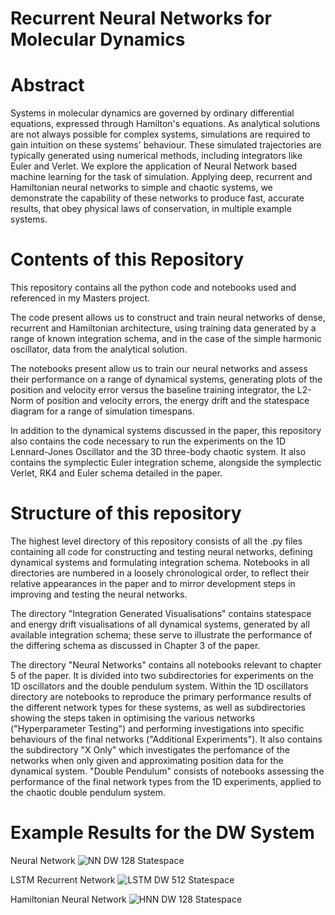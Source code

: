 # Recurrent Neural Networks for Molecular Dynamics

# Abstract
Systems in molecular dynamics are governed by ordinary differential equations, expressed through Hamilton's equations. As analytical solutions are not always possible for complex systems, simulations are required to gain intuition on these systems' behaviour. These simulated trajectories are typically generated using numerical methods, including integrators like Euler and Verlet. We explore the application of Neural Network based machine learning for the task of simulation. Applying deep, recurrent and Hamiltonian neural networks to simple and chaotic systems, we demonstrate the capability of these networks to produce fast, accurate results, that obey physical laws of conservation, in multiple example systems. 

# Contents of this Repository
This repository contains all the python code and notebooks used and referenced in my Masters project. 

The code present allows us to construct and train neural networks of dense, recurrent and Hamiltonian architecture, using training data generated by a range of known integration schema, and in the case of the simple harmonic oscillator, data from the analytical solution.

The notebooks present allow us to train our neural networks and assess their performance on a range of dynamical systems, generating plots of the position and velocity error versus the baseline training integrator, the L2-Norm of position and velocity errors, the energy drift and the statespace diagram for a range of simulation timespans.

In addition to the dynamical systems discussed in the paper, this repository also contains the code necessary to run the experiments on the 1D Lennard-Jones Oscillator and the 3D three-body chaotic system. It also contains the symplectic Euler integration scheme, alongside the symplectic Verlet, RK4 and Euler schema detailed in the paper.

# Structure of this repository

The highest level directory of this repository consists of all the .py files containing all code for constructing and testing neural networks, defining dynamical systems and formulating integration schema. Notebooks in all directories are numbered in a loosely chronological order, to reflect their relative appearances in the paper and to mirror development steps in improving and testing the neural networks.

The directory "Integration Generated Visualisations" contains statespace and energy drift visualisations of all dynamical systems, generated by all available integration schema; these serve to illustrate the performance of the differing schema as discussed in Chapter 3 of the paper.

The directory "Neural Networks" contains all notebooks relevant to chapter 5 of the paper. It is divided into two subdirectories for experiments on the 1D oscillators and the double pendulum system. Within the 1D oscillators directory are notebooks to reproduce the primary performance results of the different network types for these systems, as well as subdirectories showing the steps taken in optimising the various networks ("Hyperparameter Testing") and performing investigations into specific behaviours of the final networks ("Additional Experiments"). It also contains the subdirectory "X Only" which investigates the perfomance of the networks when only given and approximating position data for the dynamical system. "Double Pendulum" consists of notebooks assessing the performance of the final network types from the 1D experiments, applied to the chaotic double pendulum system.

# Example Results for the DW System

Neural Network
![NN DW 128 Statespace](https://user-images.githubusercontent.com/93135270/159294713-39fc3dbd-ac1d-4a5c-bc32-916e46cfe7a8.png)

LSTM Recurrent Network
![LSTM DW 512 Statespace](https://user-images.githubusercontent.com/93135270/159295074-fe6417dc-9873-42a4-9743-3490dc6266d5.png)

Hamiltonian Neural Network
![HNN DW 128 Statespace](https://user-images.githubusercontent.com/93135270/159294644-71cd75b5-e541-4f67-8113-3ba6d18ed2d2.png)


